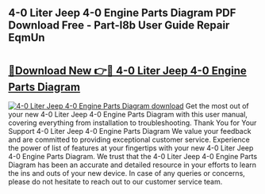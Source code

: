 ## 4-0 Liter Jeep 4-0 Engine Parts Diagram PDF Download Free - Part-l8b User Guide Repair EqmUn

# <h2><a href="http://dfkf3s2.blite.top/?on=4-0+Liter+Jeep+4-0+Engine+Parts+Diagram">🔗Download New 👉🔴 4-0 Liter Jeep 4-0 Engine Parts Diagram</a></h2>

[![4-0 Liter Jeep 4-0 Engine Parts Diagram download](https://i.imgur.com/lujVjoI.png)](http://dfkf3s2.blite.top/?on=4-0+Liter+Jeep+4-0+Engine+Parts+Diagram)
Get the most out of your new 4-0 Liter Jeep 4-0 Engine Parts Diagram with this user manual, covering everything from installation to troubleshooting. Thank You for Your Support 4-0 Liter Jeep 4-0 Engine Parts Diagram We value your feedback and are committed to providing exceptional customer service. Experience the power of list of features at your fingertips with your new 4-0 Liter Jeep 4-0 Engine Parts Diagram. We trust that the 4-0 Liter Jeep 4-0 Engine Parts Diagram has been an accurate and detailed resource in your efforts to learn the ins and outs of your new device. In case of any queries or concerns, please do not hesitate to reach out to our customer service team.

